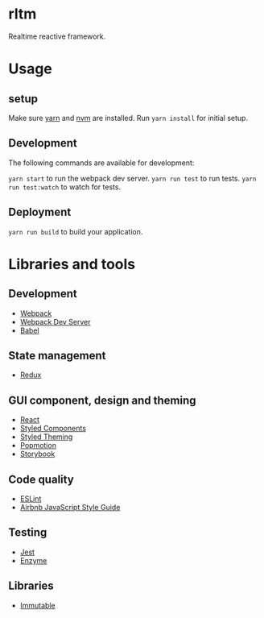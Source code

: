 # rltm

Realtime reactive framework.

# Usage

## setup

Make sure [yarn](https://yarnpkg.com) and [nvm](https://github.com/creationix/nvm) are installed.
Run `yarn install` for initial setup.

## Development

The following commands are available for development:

`yarn start` to run the webpack dev server.
`yarn run test` to run tests.
`yarn run test:watch` to watch for tests.

## Deployment

`yarn run build` to build your application.

# Libraries and tools

## Development
- [Webpack](https://webpack.js.org/)
- [Webpack Dev Server](https://github.com/webpack/webpack-dev-server)
- [Babel](https://babeljs.io)

## State management
- [Redux](https://redux.js.org/)

## GUI component, design and theming
- [React](https://reactjs.org/)
- [Styled Components](https://www.styled-components.com/)
- [Styled Theming](https://github.com/styled-components/styled-theming)
- [Popmotion](https://popmotion.io/)
- [Storybook](https://storybook.js.org/)

## Code quality
- [ESLint](https://eslint.org/)
- [Airbnb JavaScript Style Guide](https://github.com/airbnb/javascript)

## Testing
- [Jest](https://facebook.github.io/jest/)
- [Enzyme](https://airbnb.io/enzyme/)

## Libraries
- [Immutable](https://facebook.github.io/immutable-js/)

